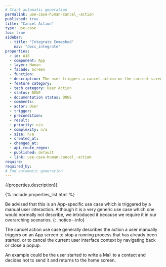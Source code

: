 ```yaml
---
# Start automatic generation
permalink: use-case-human-cancel_-action
published: true
title: "Cancel Action"
type: use-case
toc: true
sidebar:
  - title: "Integrate Enmeshed"
    nav: "docs_integrate"
properties:
  - id: A18
  - component: App
  - layer: Human
  - facade: Screen
  - function:
  - description: The user triggers a cancel action on the current screen, e.g. to postpone a decision. There should be a show/navigation use case before using this use case (to define the screen).
  - feature category:
  - tech category: User Action
  - status: DONE
  - documentation status: DONE
  - comments:
  - actor: User
  - trigger:
  - precondition:
  - result:
  - priority: n/a
  - complexity: n/a
  - size: n/a
  - created_at:
  - changed_at:
  - api_route_regex:
  - published: default
  - link: use-case-human-cancel_-action
require:
required_by:
# End automatic generation
---
```


{{properties.description}}

{% include properties_list.html %}

Be advised that this is an App-specific use case which is triggered by a manual user interaction. Although it is a very generic use case which one would normally not describe, we introduced it because we require it in our overarching scenarios.
{: .notice--info}

The cancel action use case generally describes the action a user manually triggers on an App screen to stop a running process that has already been started, or to cancel the current user interface context by navigating back or close a popup.

An example could be the user started to write a Mail to a contact and decides not to send it and returns to the home screen.
